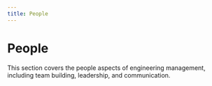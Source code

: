 ```yaml
---
title: People
---
```


# People

This section covers the people aspects of engineering management, including team building, leadership, and communication. 